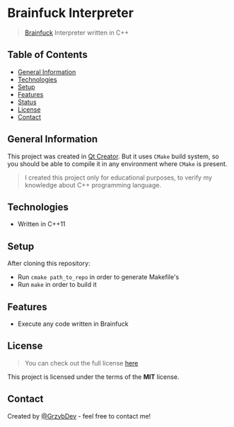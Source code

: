 # Brainfuck Interpreter
> [Brainfuck](https://en.wikipedia.org/wiki/Brainfuck) Interpreter written in C++

## Table of Contents
* [General Information](#general-information)
* [Technologies](#technologies)
* [Setup](#setup)
* [Features](#features)
* [Status](#status)
* [License](#license)
* [Contact](#contact)

## General Information
This project was created in [Qt Creator](https://www.qt.io/). But it uses `CMake` build system, so you should be able to compile it in any environment where `CMake` is present.

> I created this project only for educational purposes, to verify my knowledge about C++ programming language.

## Technologies
* Written in C++11

## Setup

After cloning this repository:
- Run `cmake path_to_repo` in order to generate Makefile's
- Run `make` in order to build it

## Features
- Execute any code written in Brainfuck

## License
> You can check out the full license [here](./LICENSE.md)

This project is licensed under the terms of the **MIT** license.

## Contact
Created by [@GrzybDev](https://grzybdev.github.io) - feel free to contact me!
